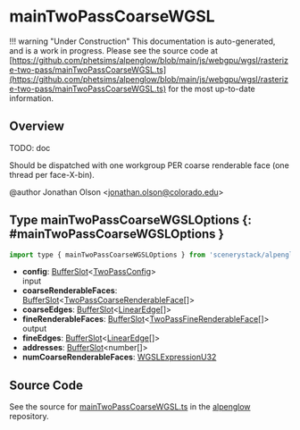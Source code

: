 # mainTwoPassCoarseWGSL

!!! warning "Under Construction"
    This documentation is auto-generated, and is a work in progress. Please see the source code at
    [https://github.com/phetsims/alpenglow/blob/main/js/webgpu/wgsl/rasterize-two-pass/mainTwoPassCoarseWGSL.ts](https://github.com/phetsims/alpenglow/blob/main/js/webgpu/wgsl/rasterize-two-pass/mainTwoPassCoarseWGSL.ts) for the most up-to-date information.

## Overview

TODO: doc

Should be dispatched with one workgroup PER coarse renderable face (one thread per face-X-bin).

@author Jonathan Olson &lt;jonathan.olson@colorado.edu&gt;

## Type mainTwoPassCoarseWGSLOptions {: #mainTwoPassCoarseWGSLOptions }


```js
import type { mainTwoPassCoarseWGSLOptions } from 'scenerystack/alpenglow';
```


- **config**: [BufferSlot](../alpenglow/BufferSlot.md)&lt;[TwoPassConfig](../alpenglow/TwoPassConfig.md)&gt;
<br>  input
- **coarseRenderableFaces**: [BufferSlot](../alpenglow/BufferSlot.md)&lt;[TwoPassCoarseRenderableFace](../alpenglow/TwoPassCoarseRenderableFace.md)[]&gt;
- **coarseEdges**: [BufferSlot](../alpenglow/BufferSlot.md)&lt;[LinearEdge](../alpenglow/LinearEdge.md)[]&gt;
- **fineRenderableFaces**: [BufferSlot](../alpenglow/BufferSlot.md)&lt;[TwoPassFineRenderableFace](../alpenglow/TwoPassFineRenderableFace.md)[]&gt;
<br>  output
- **fineEdges**: [BufferSlot](../alpenglow/BufferSlot.md)&lt;[LinearEdge](../alpenglow/LinearEdge.md)[]&gt;
- **addresses**: [BufferSlot](../alpenglow/BufferSlot.md)&lt;<span style="color: hsla(calc(var(--md-hue) + 180deg),80%,40%,1);">number</span>[]&gt;
- **numCoarseRenderableFaces**: [WGSLExpressionU32](../alpenglow/WGSLString.md#WGSLExpressionU32)




## Source Code

See the source for [mainTwoPassCoarseWGSL.ts](https://github.com/phetsims/alpenglow/blob/main/js/webgpu/wgsl/rasterize-two-pass/mainTwoPassCoarseWGSL.ts) in the [alpenglow](https://github.com/phetsims/alpenglow) repository.
